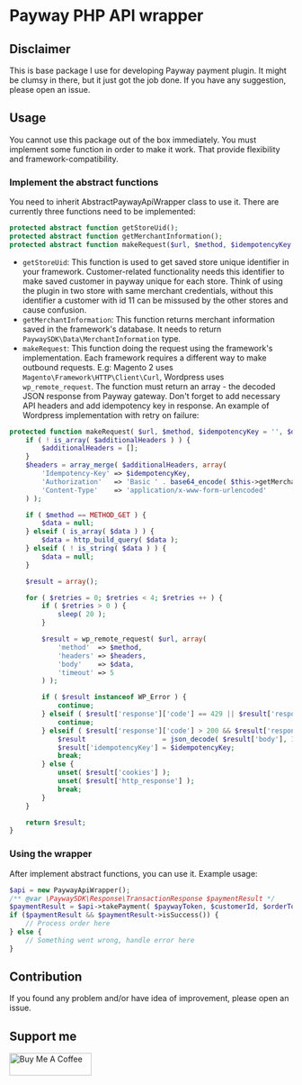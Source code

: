 # Payway PHP API wrapper

## Disclaimer

This is base package I use for developing Payway payment plugin.
It might be clumsy in there, but it just got the job done.
If you have any suggestion, please open an issue.

## Usage

You cannot use this package out of the box immediately.
You must implement some function in order to make it work.
That provide flexibility and framework-compatibility.

### Implement the abstract functions

You need to inherit AbstractPaywayApiWrapper class to use it.
There are currently three functions need to be implemented:
 
```php
protected abstract function getStoreUid();
protected abstract function getMerchantInformation();
protected abstract function makeRequest($url, $method, $idempotencyKey = '', $data = null, $additionalHeaders = null);
```
- `getStoreUid`: This function is used to get saved store unique identifier in your framework.
Customer-related functionality needs this identifier to make saved customer in payway unique for each store.
Think of using the plugin in two store with same merchant credentials, without this identifier a customer with id 11 can be missused by the other stores and cause confusion.
- `getMerchantInformation`: This function returns merchant information saved in the framework's database.
It needs to return `PaywaySDK\Data\MerchantInformation` type.
- `makeRequest`: This function doing the request using the framework's implementation.
Each framework requires a different way to make outbound requests.
E.g: Magento 2 uses `Magento\Framework\HTTP\Client\Curl`, Wordpress uses `wp_remote_request`.
The function must return an array - the decoded JSON response from Payway gateway.
Don't forget to add necessary API headers and add idempotency key in response.
An example of Wordpress implementation with retry on failure:
```php
protected function makeRequest( $url, $method, $idempotencyKey = '', $data = null, $additionalHeaders = null ) {
    if ( ! is_array( $additionalHeaders ) ) {
        $additionalHeaders = [];
    }
    $headers = array_merge( $additionalHeaders, array(
        'Idempotency-Key' => $idempotencyKey,
        'Authorization'   => 'Basic ' . base64_encode( $this->getMerchantInformation()->getPrivateKey() ),
        'Content-Type'    => 'application/x-www-form-urlencoded'
    ) );

    if ( $method == METHOD_GET ) {
        $data = null;
    } elseif ( is_array( $data ) ) {
        $data = http_build_query( $data );
    } elseif ( ! is_string( $data ) ) {
        $data = null;
    }

    $result = array();

    for ( $retries = 0; $retries < 4; $retries ++ ) {
        if ( $retries > 0 ) {
            sleep( 20 );
        }

        $result = wp_remote_request( $url, array(
            'method'  => $method,
            'headers' => $headers,
            'body'    => $data,
            'timeout' => 5
        ) );

        if ( $result instanceof WP_Error ) {
            continue;
        } elseif ( $result['response']['code'] == 429 || $result['response']['code'] == 503 ) {
            continue;
        } elseif ( $result['response']['code'] > 200 && $result['response']['code'] < 299 || $result['response']['code'] == 422 ) {
            $result                   = json_decode( $result['body'], 1 );
            $result['idempotencyKey'] = $idempotencyKey;
            break;
        } else {
            unset( $result['cookies'] );
            unset( $result['http_response'] );
            break;
        }
    }

    return $result;
}
```

### Using the wrapper

After implement abstract functions, you can use it. Example usage:
```php
$api = new PaywayApiWrapper();
/** @var \PaywaySDK\Response\TransactionResponse $paymentResult */
$paymentResult = $api->takePayment( $paywayToken, $customerId, $orderTotal, $customerIpAddress );
if ($paymentResult && $paymentResult->isSuccess()) {
    // Process order here
} else {
    // Something went wrong, handle error here
}
```

## Contribution

If you found any problem and/or have idea of improvement, please open an issue.

## Support me
<a href="https://www.buymeacoffee.com/hieudmg" target="_blank"><img width="146" height="40" src="https://cdn.buymeacoffee.com/buttons/v2/default-violet.png" alt="Buy Me A Coffee"></a>
